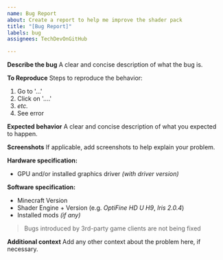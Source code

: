```yaml
---
name: Bug Report
about: Create a report to help me improve the shader pack
title: "[Bug Report]"
labels: bug
assignees: TechDevOnGitHub

---
```


**Describe the bug**
A clear and concise description of what the bug is.

**To Reproduce**
Steps to reproduce the behavior:
1. Go to '...'
2. Click on '....'
3. *etc.*
4. See error

**Expected behavior**
A clear and concise description of what you expected to happen.

**Screenshots**
If applicable, add screenshots to help explain your problem.

**Hardware specification:**
- GPU and/or installed graphics driver *(with driver version)*

**Software specification:**
- Minecraft Version
- Shader Engine + Version (e.g. *OptiFine HD U H9*, *Iris 2.0.4*)
- Installed mods *(if any)*

> Bugs introduced by 3rd-party game clients are not being fixed

**Additional context**
Add any other context about the problem here, if necessary.
